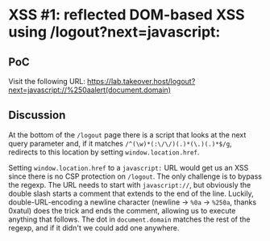 # XSS #1: reflected DOM-based XSS using /logout?next=javascript:

## PoC

Visit the following URL:
https://lab.takeover.host/logout?next=javascript://%250aalert(document.domain)

## Discussion

At the bottom of the `/logout` page there is a script that looks at the next query parameter and, if it matches `/^(\w)*(:\/\/)(.)*(\.)(.)*$/g`, redirects to this location by setting `window.location.href`.

Setting `window.location.href` to a `javascript:` URL would get us an XSS since there is no CSP protection on `/logout`. The only challenge is to bypass the regexp. The URL needs to start with `javascript://`, but obviously the double slash starts a comment that extends to the end of the line. Luckily, double-URL-encoding a newline character (newline -> `%0a` -> `%250a`, thanks 0xatul) does the trick and ends the comment, allowing us to execute anything that follows. The dot in `document.domain` matches the rest of the regexp, and if it didn't we could add one anywhere.
